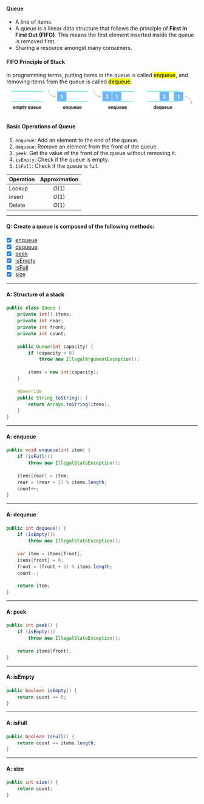 #### Queue
- A line of items. 
- A queue is a linear data structure that follows the principle of **First In First Out (FIFO)**. This means the first element inserted inside the queue is removed first.
- Sharing a resource amongst many consumers.

#### FIFO Principle of Stack
In programming terms, putting items in the queue is called <mark>enqueue</mark>, and removing items from the queue is called <mark>dequeue</mark>.
![Big-O Notation](./assets/../../assets/queue-fifo.webp)

#### Basic Operations of Queue
1. `enqueue`: Add an element to the end of the queue.
2. `dequeue`: Remove an element from the front of the queue.
3. `peek`: Get the value of the front of the queue without removing it.
4. `isEmpty`: Check if the queue is empty.
5. `isFull`: Check if the queue is full.

| Operation | Approximation |
| :--- | :---: |
| Lookup | $O(1)$ |
| Insert | $O(1)$ |
| Delete | $O(1)$ |

---
#### Q: Create a queue is composed of the following methods:
- [x] [enqueue](#a-enqueue)
- [x] [dequeue](#a-dequeue)
- [x] [peek](#a-peek)
- [x] [isEmpty](#a-isempty)
- [x] [isFull](#a-isfull)
- [x] [size](#a-size)

---
#### A: Structure of a stack
```Java
public class Queue {
    private int[] items;
    private int rear;
    private int front;
    private int count;

    public Queue(int capacity) {
        if (capacity < 0)
            throw new IllegalArgumentException();

        items = new int[capacity];
    }

    @Override
    public String toString() {
        return Arrays.toString(items);
    }
}
```
---
#### A: enqueue
```Java
public void enqueue(int item) {
    if (isFull()) 
        throw new IllegalStateException();

    items[rear] = item;
    rear = (rear + 1) % items.length;
    count++;
}
```
---
#### A: dequeue
```Java
public int dequeue() {
    if (isEmpty()) 
        throw new IllegalStateException();

    var item = items[front];
    items[front] = 0;
    front = (front + 1) % items.length;
    count--;

    return item;
}
```
---
#### A: peek
```Java 
public int peek() {
    if (isEmpty()) 
        throw new IllegalStateException();
        
    return items[front];
}
```
---
#### A: isEmpty
```Java
public boolean isEmpty() {
    return count == 0;
}
```
---
#### A: isFull
```Java
public boolean isFull() {
    return count == items.length;
}
```
---
#### A: size
```Java
public int size() {
    return count;
}
```
